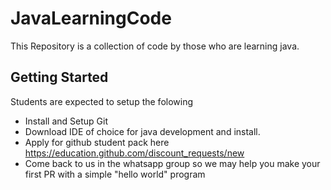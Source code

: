 # JavaLearningCode
This Repository is a collection of code by those who are learning java.

## Getting Started
Students are expected to setup the folowing
- Install and Setup Git
- Download IDE of choice for java development and install.
- Apply for github student pack here https://education.github.com/discount_requests/new
- Come back to us in the whatsapp group so we may help you make your first PR with a simple "hello world" program
